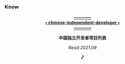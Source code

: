 ### Know
  <p align="center"><a href="https://github.com/1c7/chinese-independent-developer">
                                                     <b>————<br>• chinese-independent-developer •<br>————</b>
  </a></p>
  <p align="center">                                           <b>中国独立开发者项目列表</b></p>
  </a></p>
                                                                  <p align="center"><i>Read:2021.09</i></p>
  <p align="center"><b>♪</b></p><br>
   

